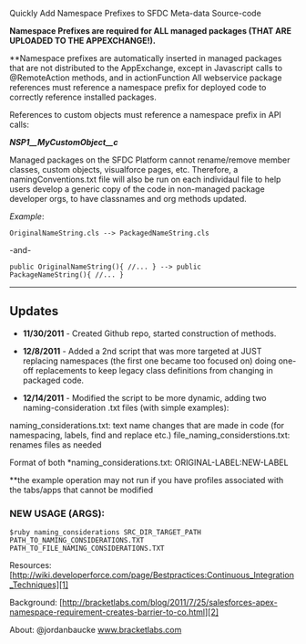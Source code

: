 Quickly Add Namespace Prefixes to SFDC Meta-data Source-code

**Namespace Prefixes are required for ALL managed packages (THAT ARE UPLOADED TO THE APPEXCHANGE!).**

**Namespace prefixes are automatically inserted in managed packages that are not distributed
to the AppExchange, except in Javascript calls to @RemoteAction methods, and in actionFunction
All webservice package references must reference a namespace prefix for 
deployed code to correctly reference installed packages.

References to custom objects must reference a namespace prefix in API calls:

***NSP1\_\_MyCustomObject__c***

Managed packages on the SFDC Platform cannot rename/remove member classes, 
custom objects, visualforce pages, etc. Therefore, a namingConventions.txt
file will also be run on each individaul file to help users develop a 
generic copy of the code in non-managed package developer orgs, to have
classnames and org methods updated.

_Example_:

<code>OriginalNameString.cls --> PackagedNameString.cls</code>

-and-

<code>public OriginalNameString(){ //... } --> public PackageNameString(){ //... }</code>

---

## Updates 
- **11/30/2011** - Created Github repo, started construction of methods.

- **12/8/2011** - Added a 2nd script that was more targeted at JUST replacing namespaces (the first one became too focused on)
doing one-off replacements to keep legacy class definitions from changing in packaged code.

- **12/14/2011** - Modified the script to be more dynamic, adding two naming-consideration .txt files (with simple examples):

naming_considerations.txt: text name changes that are made in code (for namespacing, labels, find and replace etc.)
file_naming_considerstions.txt: renames files as needed

Format of both *naming_considerations.txt: ORIGINAL-LABEL:NEW-LABEL

**the example operation may not run if you have profiles associated with the tabs/apps that cannot be modified

### NEW USAGE (ARGS):

<code>$ruby naming_considerations SRC_DIR_TARGET_PATH PATH_TO_NAMING_CONSIDERATIONS.TXT PATH_TO_FILE_NAMING_CONSIDERATIONS.TXT</code>

Resources:
[http://wiki.developerforce.com/page/Bestpractices:Continuous_Integration_Techniques][1]

Background:
[http://bracketlabs.com/blog/2011/7/25/salesforces-apex-namespace-requirement-creates-barrier-to-co.html][2]

About:
@jordanbaucke
www.bracketlabs.com 

[1]:http://wiki.developerforce.com/page/Bestpractices:Continuous_Integration_Techniques
[2]:http://bracketlabs.com/blog/2011/7/25/salesforces-apex-namespace-requirement-creates-barrier-to-co.html

